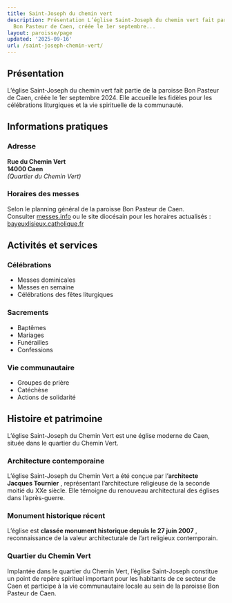 ```yaml
---
title: Saint-Joseph du chemin vert
description: Présentation L’église Saint-Joseph du chemin vert fait partie de la paroisse
  Bon Pasteur de Caen, créée le 1er septembre...
layout: paroisse/page
updated: '2025-09-16'
url: /saint-joseph-chemin-vert/
---
```


## Présentation

L’église Saint-Joseph du chemin vert fait partie de la paroisse Bon Pasteur de Caen, créée le 1er septembre 2024. Elle accueille les fidèles pour les célébrations liturgiques et la vie spirituelle de la communauté.

## Informations pratiques

### Adresse

**Rue du Chemin Vert**  
**14000 Caen**  
_(Quartier du Chemin Vert)_

### Horaires des messes

Selon le planning général de la paroisse Bon Pasteur de Caen.  
Consulter [messes.info](https://messes.info) ou le site diocésain pour les horaires actualisés :  
[bayeuxlisieux.catholique.fr](https://bayeuxlisieux.catholique.fr/paroisses/bon-pasteur-de-caen/horaires-des-messes/)


## Activités et services

### Célébrations

  * Messes dominicales
  * Messes en semaine
  * Célébrations des fêtes liturgiques

### Sacrements

  * Baptêmes
  * Mariages
  * Funérailles
  * Confessions

### Vie communautaire

  * Groupes de prière
  * Catéchèse
  * Actions de solidarité

## Histoire et patrimoine

L’église Saint-Joseph du Chemin Vert est une église moderne de Caen, située dans le quartier du Chemin Vert.

### Architecture contemporaine

L’église Saint-Joseph du Chemin Vert a été conçue par l’**architecte Jacques Tournier** , représentant l’architecture religieuse de la seconde moitié du XXe siècle. Elle témoigne du renouveau architectural des églises dans l’après-guerre.

### Monument historique récent

L’église est **classée monument historique depuis le 27 juin 2007** , reconnaissance de la valeur architecturale de l’art religieux contemporain.

### Quartier du Chemin Vert

Implantée dans le quartier du Chemin Vert, l’église Saint-Joseph constitue un point de repère spirituel important pour les habitants de ce secteur de Caen et participe à la vie communautaire locale au sein de la paroisse Bon Pasteur de Caen.
